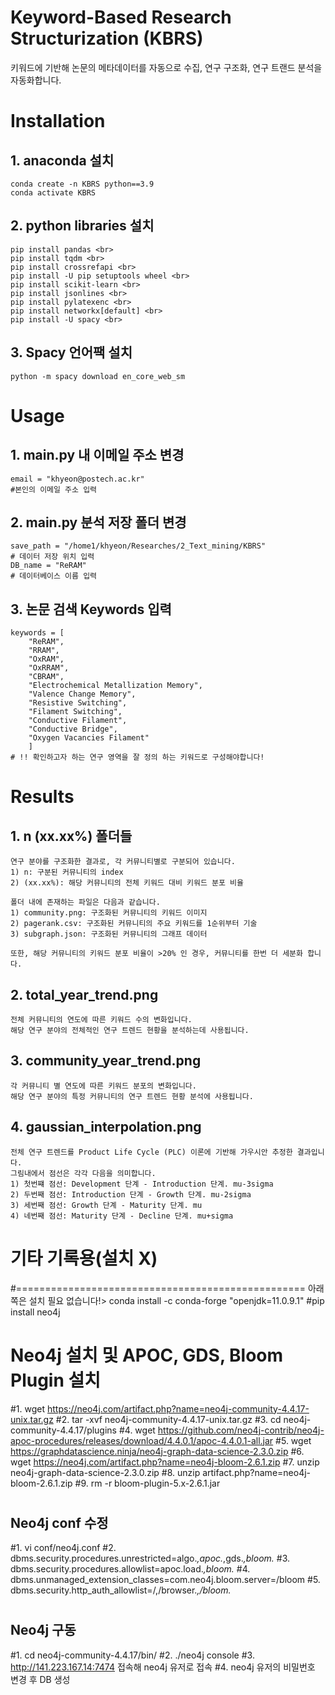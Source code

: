 # Keyword-Based Research Structurization (KBRS)
키워드에 기반해 논문의 메타데이터를 자동으로 수집, 연구 구조화, 연구 트랜드 분석을 자동화합니다.

# Installation
## 1. anaconda 설치
    conda create -n KBRS python==3.9
    conda activate KBRS

## 2. python libraries 설치
    pip install pandas <br>
    pip install tqdm <br>
    pip install crossrefapi <br>
    pip install -U pip setuptools wheel <br>
    pip install scikit-learn <br>
    pip install jsonlines <br>
    pip install pylatexenc <br>
    pip install networkx[default] <br>
    pip install -U spacy <br>

## 3. Spacy 언어팩 설치
    python -m spacy download en_core_web_sm 

# Usage
## 1. main.py 내 이메일 주소 변경
    email = "khyeon@postech.ac.kr"
    #본인의 이메일 주소 입력

## 2. main.py 분석 저장 폴더 변경
    save_path = "/home1/khyeon/Researches/2_Text_mining/KBRS"
    # 데이터 저장 위치 입력
    DB_name = "ReRAM"
    # 데이터베이스 이름 입력

## 3. 논문 검색 Keywords 입력
    keywords = [
        "ReRAM",
        "RRAM",
        "OxRAM",
        "OxRRAM",
        "CBRAM",
        "Electrochemical Metallization Memory",
        "Valence Change Memory",
        "Resistive Switching",
        "Filament Switching",
        "Conductive Filament",
        "Conductive Bridge",
        "Oxygen Vacancies Filament"
        ]
    # !! 확인하고자 하는 연구 영역을 잘 정의 하는 키워드로 구성해야합니다!

# Results
## 1. n (xx.xx%) 폴더들
    연구 분야를 구조화한 결과로, 각 커뮤니티별로 구분되어 있습니다.
    1) n: 구분된 커뮤니티의 index
    2) (xx.xx%): 해당 커뮤니티의 전체 키워드 대비 키워드 분포 비율

    폴더 내에 존재하는 파일은 다음과 같습니다.
    1) community.png: 구조화된 커뮤니티의 키워드 이미지
    2) pagerank.csv: 구조화된 커뮤니티의 주요 키워드를 1순위부터 기술
    3) subgraph.json: 구조화된 커뮤니티의 그래프 데이터

    또한, 해당 커뮤니티의 키워드 분포 비율이 >20% 인 경우, 커뮤니티를 한번 더 세분화 합니다.

## 2. total_year_trend.png
    전체 커뮤니티의 연도에 따른 키워드 수의 변화입니다.
    해당 연구 분야의 전체적인 연구 트렌드 현황을 분석하는데 사용됩니다.

## 3. community_year_trend.png
    각 커뮤니티 별 연도에 따른 키워드 분포의 변화입니다.
    해당 연구 분야의 특정 커뮤니티의 연구 트렌드 현황 분석에 사용됩니다.

## 4. gaussian_interpolation.png
    전체 연구 트렌드를 Product Life Cycle (PLC) 이론에 기반해 가우시안 추정한 결과입니다.
    그림내에서 점선은 각각 다음을 의미합니다.
    1) 첫번쨰 점선: Development 단계 - Introduction 단계. mu-3sigma
    2) 두번째 점선: Introduction 단계 - Growth 단계. mu-2sigma
    3) 세번째 점선: Growth 단계 - Maturity 단계. mu
    4) 네번째 점선: Maturity 단계 - Decline 단계. mu+sigma
# 기타 기록용(설치 X)

#================================================== 아래쪽은 설치 필요 없습니다!>
conda install -c conda-forge "openjdk=11.0.9.1"
#pip install neo4j
# Neo4j 설치 및 APOC, GDS, Bloom Plugin 설치
#1. wget https://neo4j.com/artifact.php?name=neo4j-community-4.4.17-unix.tar.gz
#2. tar -xvf neo4j-community-4.4.17-unix.tar.gz
#3. cd neo4j-community-4.4.17/plugins
#4. wget https://github.com/neo4j-contrib/neo4j-apoc-procedures/releases/download/4.4.0.1/apoc-4.4.0.1-all.jar
#5. wget https://graphdatascience.ninja/neo4j-graph-data-science-2.3.0.zip
#6. wget https://neo4j.com/artifact.php?name=neo4j-bloom-2.6.1.zip
#7. unzip neo4j-graph-data-science-2.3.0.zip 
#8. unzip artifact.php\?name\=neo4j-bloom-2.6.1.zip 
#9. rm -r bloom-plugin-5.x-2.6.1.jar
#
## Neo4j conf 수정
#1. vi conf/neo4j.conf 
#2. dbms.security.procedures.unrestricted=algo.*,apoc.*,gds.*,bloom.*
#3. dbms.security.procedures.allowlist=apoc.load.*,bloom.*
#4. dbms.unmanaged_extension_classes=com.neo4j.bloom.server=/bloom
#5. dbms.security.http_auth_allowlist=/,/browser.*,/bloom.*
#
## Neo4j 구동
#1. cd neo4j-community-4.4.17/bin/ 
#2. ./neo4j console
#3. http://141.223.167.14:7474 접속해 neo4j 유저로 접속
#4. neo4j 유저의 비밀번호 변경 후 DB 생성